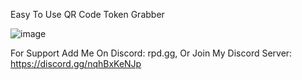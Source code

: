 Easy To Use QR Code Token Grabber 

![image](https://github.com/user-attachments/assets/3b7acc28-0eff-4b1f-8585-9c0d0f43b003)

For Support Add Me On Discord: rpd.gg, Or Join My Discord Server: https://discord.gg/nqhBxKeNJp
